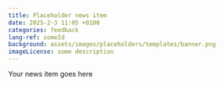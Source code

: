 ```yaml
---
title: Placeholder news item
date: 2025-2-3 11:05 +0100
categories: feedback
lang-ref: someId
background: assets/images/placeholders/templates/banner.png
imageLicense: some description
---
```

Your news item goes here